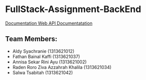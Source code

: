 # FullStack-Assignment-BackEnd
[Documentation Web API Documentatation]('https://documenter.getpostman.com/view/24216905/2s8YsozF9g')
## Team Members:

-   Aldy Syachranie (1313621012)
-   Fathan Bainal Kaffi (1313621037)
-   Annisa Sekar Rini Ayu (1313621002)
-   Raden Roro Ziva Azzahrah Khalila (1313621034)
-   Salwa Tsabitah (1313621042)

